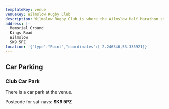```yaml
---
templateKey: venue
venueKey: Wilmslow Rugby Club
description: Wilmslow Rugby Club is where the Wilmslow Half Marathon starts. It is also where the Manchester Area Cross Country League presentation takes place
address: |-
  Memorial Ground
  Kings Road
  Wilmslow
  SK9 5PZ
location: '{"type":"Point","coordinates":[-2.246346,53.335921]}'
---
```

## Car Parking

### Club Car Park

There is a car park at the venue.

Postcode for sat-navs: **SK9 5PZ**

